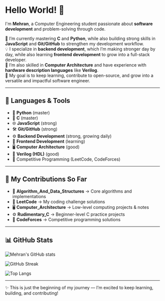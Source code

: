 # Hello World! 👋

I'm **Mehran**, a Computer Engineering student passionate about **software development** and problem-solving through code.  

🌱 I’m currently mastering **C** and **Python**, while also building strong skills in **JavaScript** and **Git/GitHub** to strengthen my development workflow.  
💡 I specialize in **backend development**, which I’m making stronger day by day, while also learning **frontend development** to grow into a full-stack developer.  
🔧 I’m also skilled in **Computer Architecture** and have experience with **hardware description languages** like **Verilog**.  
🚀 My goal is to keep learning, contribute to open-source, and grow into a versatile and impactful software engineer.  

---

## 🔧 Languages & Tools
- 🐍 **Python** (master)  
- 🔵 **C** (master)  
- 🌐 **JavaScript** (strong)  
- 🛠️ **Git/GitHub** (strong)  
- ⚙️ **Backend Development** (strong, growing daily)  
- 🎨 **Frontend Development** (learning)  
- 🖥️ **Computer Architecture** (good)  
- 🔌 **Verilog (HDL)** (good)  
- 🎯 Competitive Programming (LeetCode, CodeForces)  

---

## 📌 My Contributions So Far
- 📂 **Algorithm_And_Data_Structures** → Core algorithms and implementations  
- 🧮 **LeetCode** → My coding challenge solutions  
- 🖥️ **Computer_Architecture** → Low-level computing projects & notes  
- ⚙️ **Rudimentary_C** → Beginner-level C practice projects  
- 🎯 **CodeForces** → Competitive programming solutions  

---

## 📊 GitHub Stats
![Mehran's GitHub stats](https://github-readme-stats.vercel.app/api?username=mehraxn&show_icons=true&theme=tokyonight)

![GitHub Streak](https://streak-stats.demolab.com?user=mehraxn&theme=tokyonight)

![Top Langs](https://github-readme-stats.vercel.app/api/top-langs/?username=mehraxn&layout=compact&theme=tokyonight)

---

✨ This is just the beginning of my journey — I’m excited to keep learning, building, and contributing!  
